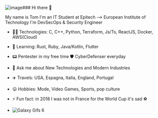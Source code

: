 ![image](https://github.com/TomSgn/TomSgn/assets/62591045/a8b68410-4a17-44d3-8891-7cf9e6b32d49)### Hi there 👋

My name is Tom I'm an IT Student at Epitech --> European Institute of Technology I'm DevSecOps & Security Engineer

- 👨‍💻 Technologies: C, C++, Python, Terraform, Js/Ts,  ReactJS, Docker, AWS(Cloud)
- 🌱 Learning: Rust, Ruby, Java/Kotlin, Flutter
- 📟 Pentester in my free time 🛡️ CyberDefenser everyday


- 💬 Ask me about New Technologies and Modern Industries
- ✈️ Travels: USA, Espagna, Italia, England, Portugal
- 😛 Hobbies: Mode, Video Games, Sports, pop culture
- ⚡ Fun fact: in 2018 I was not in France for the World Cup it's sad ⚽

- ![Galaxy Gifs 6](https://cache.teia.rocks/ipfs/QmY9oaA5ZemALEWJFcz7un1kSUCAVTmEyqthXDMNV2bj65)

